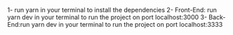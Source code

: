 1- run yarn in your terminal to install the dependencies
2- Front-End:
            run yarn dev in your terminal to run the project on port localhost:3000
3- Back-End:run yarn dev in your terminal to run the project on port localhost:3333
